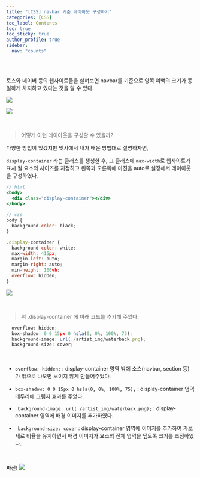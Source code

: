 ```yaml
---
title: "[CSS] navbar 기준 레이아웃 구성하기"
categories: [CSS]
toc_label: Contents
toc: true
toc_sticky: true
author_profile: true
sidebar:
  nav: "counts"
---
```


<br>

토스와 네이버 등의 웹사이트들을 살펴보면
navbar를 기준으로 양쪽 여백의 크기가 동일하게 차지하고 있다는 것을 알 수 있다.

![](https://velog.velcdn.com/images/sieunpark/post/cc3c8bf2-1482-4aa0-b602-22fa45e82742/image.png)

![](https://velog.velcdn.com/images/sieunpark/post/a46773d1-b76f-47be-b3f5-59f6b60c3db9/image.png)

<br>

> 어떻게 이런 레이아웃을 구성할 수 있을까?

다양한 방법이 있겠지만 멋사에서 내가 배운 방법대로 설명하자면,

`display-container` 라는 클래스를 생성한 후, 그 클래스에 `max-width`로 웹사이트가 표시 될 요소의 사이즈를 지정하고 왼쪽과 오른쪽에 마진을 auto로 설정해서 레이아웃을 구성하였다.

```jsx
// html
<body>
  <div class="display-container"></div>
</body>
```

```jsx
// css
body {
  background-color: black;
}

.display-container {
  background-color: white;
  max-width: 415px;
  margin-left: auto;
  margin-right: auto;
  min-height: 100vh;
  overflow: hidden;
}
```

![](https://velog.velcdn.com/images/sieunpark/post/c0fc074b-ddee-48ad-97b7-b0fe6ccac710/image.png)

<br>

> 위 .display-container 에 아래 코드를 추가해 주었다.

```jsx
  overflow: hidden;
  box-shadow: 0 0 15px 0 hsla(0, 0%, 100%, 75);
  background-image: url(./artist_img/waterback.png);
  background-size: cover;
```

<br>

- `overflow: hidden;` : display-container 영역 밖에 소스(navbar, section 등) 가 밖으로 나오면 보이지 않게 만들어주었다.

- `box-shadow: 0 0 15px 0 hsla(0, 0%, 100%, 75);` : display-container 영역 테두리에 그림자 효과를 주었다.

- ` background-image: url(./artist_img/waterback.png);` : display-container 영역에 배경 이미지를 추가하였다.

- ` background-size: cover` : display-container 영역에 이미지를 추가하여 가로 세로 비율을 유지하면서 배경 이미지가 요소의 전체 영역을 덮도록 크기를 조정하였다.

<br>

짜잔!
![](https://velog.velcdn.com/images/sieunpark/post/aa68b73e-f8ed-4df3-a74a-2a98f0e50750/image.png)
